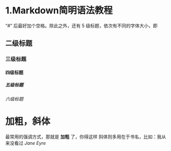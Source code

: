 # 1.Markdown简明语法教程

“#” 后最好加个空格。除此之外，还有 5 级标题，依次有不同的字体大小，即

## 二级标题
### 三级标题
#### 四级标题
##### 五级标题
###### 六级标题

# 加粗，斜体

最常用的强调方式，那就是 **加粗** 了，你得这样
斜体则多用在于书名，比如：我从来没看过 *Jane Eyre*